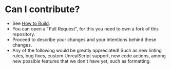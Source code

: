 # Can I contribute?

- See [How to Build](../README.md#how-to-build).
- You can open a "Pull Request", for this you need to own a fork of this repository.
- Proceed to describe your changes and your intentions behind these changes.
- Any of the following would be greatly appreciated! Such as new linting rules, bug fixes, custom UnrealScript support, new code actions, among new possible features that we don't have yet, such as formatting.
